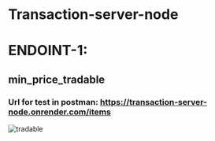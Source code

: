 # Transaction-server-node

# ENDOINT-1:
## min_price_tradable
### Url for test in postman: https://transaction-server-node.onrender.com/items
![tradable](https://github.com/DavlatbekRabbimov/Transaction-server-node/assets/110993036/1f7d55ce-c0d8-4866-abd3-3788398971b1)
